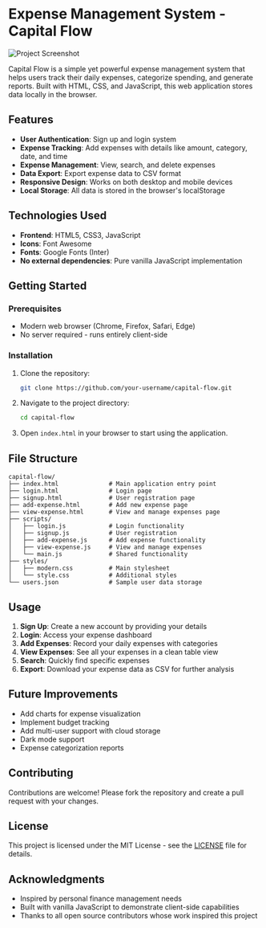 # Expense Management System - Capital Flow

![Project Screenshot](
<img width="1917" height="907" alt="screenshot" src="https://github.com/user-attachments/assets/b0d531c0-e036-4ef5-89ea-5da8ee195812" />)

Capital Flow is a simple yet powerful expense management system that helps users track their daily expenses, categorize spending, and generate reports. Built with HTML, CSS, and JavaScript, this web application stores data locally in the browser.

## Features

- **User Authentication**: Sign up and login system
- **Expense Tracking**: Add expenses with details like amount, category, date, and time
- **Expense Management**: View, search, and delete expenses
- **Data Export**: Export expense data to CSV format
- **Responsive Design**: Works on both desktop and mobile devices
- **Local Storage**: All data is stored in the browser's localStorage

## Technologies Used

- **Frontend**: HTML5, CSS3, JavaScript
- **Icons**: Font Awesome
- **Fonts**: Google Fonts (Inter)
- **No external dependencies**: Pure vanilla JavaScript implementation

## Getting Started

### Prerequisites

- Modern web browser (Chrome, Firefox, Safari, Edge)
- No server required - runs entirely client-side

### Installation

1. Clone the repository:
   ```bash
   git clone https://github.com/your-username/capital-flow.git
   ```
2. Navigate to the project directory:
   ```bash
   cd capital-flow
   ```
3. Open `index.html` in your browser to start using the application.

## File Structure

```
capital-flow/
├── index.html              # Main application entry point
├── login.html              # Login page
├── signup.html             # User registration page
├── add-expense.html        # Add new expense page
├── view-expense.html       # View and manage expenses page
├── scripts/
│   ├── login.js            # Login functionality
│   ├── signup.js           # User registration
│   ├── add-expense.js      # Add expense functionality
│   ├── view-expense.js     # View and manage expenses
│   └── main.js             # Shared functionality
├── styles/
│   ├── modern.css          # Main stylesheet
│   └── style.css           # Additional styles
└── users.json              # Sample user data storage
```

## Usage

1. **Sign Up**: Create a new account by providing your details
2. **Login**: Access your expense dashboard
3. **Add Expenses**: Record your daily expenses with categories
4. **View Expenses**: See all your expenses in a clean table view
5. **Search**: Quickly find specific expenses
6. **Export**: Download your expense data as CSV for further analysis


## Future Improvements

- Add charts for expense visualization
- Implement budget tracking
- Add multi-user support with cloud storage
- Dark mode support
- Expense categorization reports

## Contributing

Contributions are welcome! Please fork the repository and create a pull request with your changes.

## License

This project is licensed under the MIT License - see the [LICENSE](LICENSE) file for details.

## Acknowledgments

- Inspired by personal finance management needs
- Built with vanilla JavaScript to demonstrate client-side capabilities
- Thanks to all open source contributors whose work inspired this project
